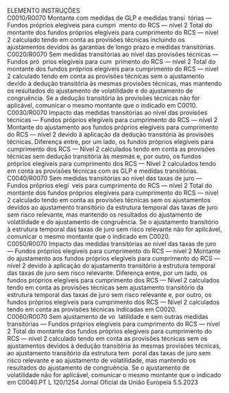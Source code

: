  
ELEMENTO  INSTRUÇÕES  
C0010/R0070  Montante com medidas 
de GLP e medidas transi ­
tórias — Fundos próprios 
elegíveis para cumpri ­
mento do RCS — nível 2  Total do montante dos fundos próprios elegíveis para cumprimento do RCS — nível 2 
calculado tendo em conta as provisões técnicas incluindo os ajustamentos devidos às 
garantias de longo prazo e medidas transitórias.  
C0020/R0070  Sem medidas transitórias 
ao nível das provisões 
técnicas — Fundos pró ­
prios elegíveis para cum ­
primento do RCS — 
nível 2  Total do montante dos fundos próprios elegíveis para cumprimento do RCS — nível 2 
calculado tendo em conta as provisões técnicas sem o ajustamento devido à dedução 
transitória às mesmas provisões técnicas, mas mantendo os resultados do ajustamento 
de volatilidade e do ajustamento de congruência. 
Se a dedução transitória às provisões técnicas não for aplicável, comunicar o mesmo 
montante que o indicado em C0010.  
C0030/R0070  Impacto das medidas 
transitórias ao nível das 
provisões técnicas — 
Fundos próprios elegíveis 
para cumprimento do 
RCS — nível 2  Montante do ajustamento aos fundos próprios elegíveis para cumprimento do RCS — 
nível 2 devido à aplicação da dedução transitória às provisões técnicas. 
Diferença entre, por um lado, os fundos próprios elegíveis para cumprimento dos RCS 
— Nível 2 calculados tendo em conta as provisões técnicas sem dedução transitória às 
mesmas e, por outro, os fundos próprios elegíveis para cumprimento dos RCS — Nível 
2 calculados tendo em conta as provisões técnicas com as GLP e medidas transitórias.  
C0040/R0070  Sem medidas transitórias 
ao nível das taxas de juro 
— Fundos próprios elegí ­
veis para cumprimento 
do RCS — nível 2  Total do montante dos fundos próprios elegíveis para cumprimento do RCS — nível 2 
calculado tendo em conta as provisões técnicas sem os ajustamentos devidos ao 
ajustamento transitório da estrutura temporal das taxas de juro sem risco relevante, 
mas mantendo os resultados do ajustamento de volatilidade e do ajustamento de 
congruência. 
Se o ajustamento transitório à estrutura temporal das taxas de juro sem risco relevante 
não for aplicável, comunicar o mesmo montante que o indicado em C0020.  
C0050/R0070  Impacto das medidas 
transitórias ao nível das 
taxas de juro — Fundos 
próprios elegíveis para 
cumprimento do RCS — 
nível 2  Montante do ajustamento aos fundos próprios elegíveis para cumprimento do RCS — 
nível 2 devido à aplicação do ajustamento transitório à estrutura temporal das taxas de 
juro sem risco relevante. 
Diferença entre, por um lado, os fundos próprios elegíveis para cumprimento dos RCS 
— Nível 2 calculados tendo em conta as provisões técnicas sem ajustamento transitório 
da estrutura temporal das taxas de juro sem risco relevante e, por outro, os fundos 
próprios elegíveis para cumprimento dos RCS — Nível 2 calculados tendo em conta as 
provisões técnicas indicadas em C0020.  
C0060/R0070  Sem ajustamento de vo ­
latilidade e sem outras 
medidas transitórias — 
Fundos próprios elegíveis 
para cumprimento do 
RCS — nível 2  Total do montante dos fundos próprios elegíveis para cumprimento do RCS — nível 2 
calculado tendo em conta as provisões técnicas sem os ajustamentos devidos à dedução 
transitória às mesmas provisões técnicas, ao ajustamento transitório da estrutura tem ­
poral das taxas de juro sem risco relevante e ao ajustamento de volatilidade, mas 
mantendo os resultados do ajustamento de congruência. 
Se o ajustamento de volatilidade não for aplicável, comunicar o mesmo montante que 
o indicado em C0040.PT  L 120/1254 Jornal Oficial da União Europeia 5.5.2023